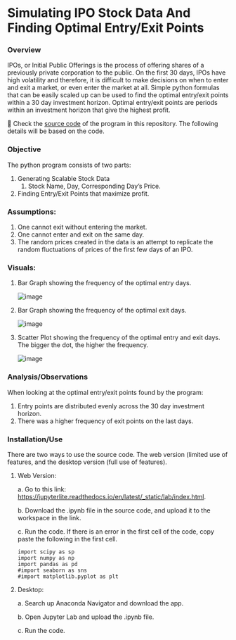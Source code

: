 # Simulating IPO Stock Data And Finding Optimal Entry/Exit Points

### Overview

IPOs, or Initial Public Offerings is the process of offering shares of a previously private corporation to the public. On the first 30 days, IPOs have high volatility and therefore, it is difficult to make decisions on when to enter and exit a market, or even enter the market at all. Simple python formulas that can be easily scaled up can be used to find the optimal entry/exit points within a 30 day investment horizon. Optimal entry/exit points are periods within an investment horizon that give the highest profit. 



🔗 Check the [source code](https://github.com/RishiHub-S/Simulating_Stock_Data/blob/main/StockDataV2.ipynb) of the program in this repository. The following details will be based on the code.


### Objective

The python program consists of two parts:

1. Generating Scalable Stock Data 
    1. Stock Name, Day, Corresponding Day’s Price.
2. Finding Entry/Exit Points that maximize profit.

### Assumptions:

1. One cannot exit without entering the market.
2. One cannot enter and exit on the same day.
3. The random prices created in the data is an attempt to replicate the random fluctuations of prices of the first few days of an IPO.

### Visuals:


1. Bar Graph showing the frequency of the optimal entry days.

    ![image](https://user-images.githubusercontent.com/86998121/163735833-84b7f8a0-389f-4066-b051-154ed655bc63.png)

 2. Bar Graph showing the frequency of the optimal exit days.

    ![image](https://user-images.githubusercontent.com/86998121/163735935-275f607b-62a1-4cc6-9a9d-d67e211f10d9.png)

3. Scatter Plot showing the frequency of the optimal entry and exit days. The bigger the dot, the higher the frequency.
    
    ![image](https://user-images.githubusercontent.com/86998121/163735979-2861ac24-27fd-436e-a618-a9b64ede0050.png)


### Analysis/Observations

When looking at the optimal entry/exit points found by the program:

1. Entry points are distributed evenly across the 30 day investment horizon. 
2. There was a higher frequency of exit points on the last days.


### Installation/Use

There are two ways to use the source code. The web version (limited use of features, and the desktop version (full use of features).


1. Web Version: 
    
    a. Go to this link: https://jupyterlite.readthedocs.io/en/latest/_static/lab/index.html.
   
    b. Download the .ipynb file in the source code, and upload it to the workspace in the link.
    
    c. Run the code. If there is an error in the first cell of the code, copy paste the following in the first cell.
      ```
      import scipy as sp
      import numpy as np
      import pandas as pd
      #import seaborn as sns
      #import matplotlib.pyplot as plt
      ```


2. Desktop:
    
    a. Search up Anaconda Navigator and download the app.
    
    b. Open Jupyter Lab and upload the .ipynb file.
    
    c. Run the code.

